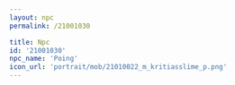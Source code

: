 ```yaml
---
layout: npc
permalink: /21001030

title: Npc
id: '21001030'
npc_name: 'Poing'
icon_url: 'portrait/mob/21010022_m_kritiasslime_p.png'
---
```

